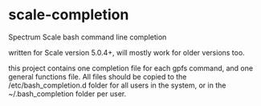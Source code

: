 # scale-completion
Spectrum Scale bash command line completion

written for Scale version 5.0.4+, will mostly work for older versions too.

this project contains one completion file for each gpfs command, and one general functions file. All files should be copied to the /etc/bash_completion.d folder for all users in the system, or in the ~/.bash_completion folder per user.
